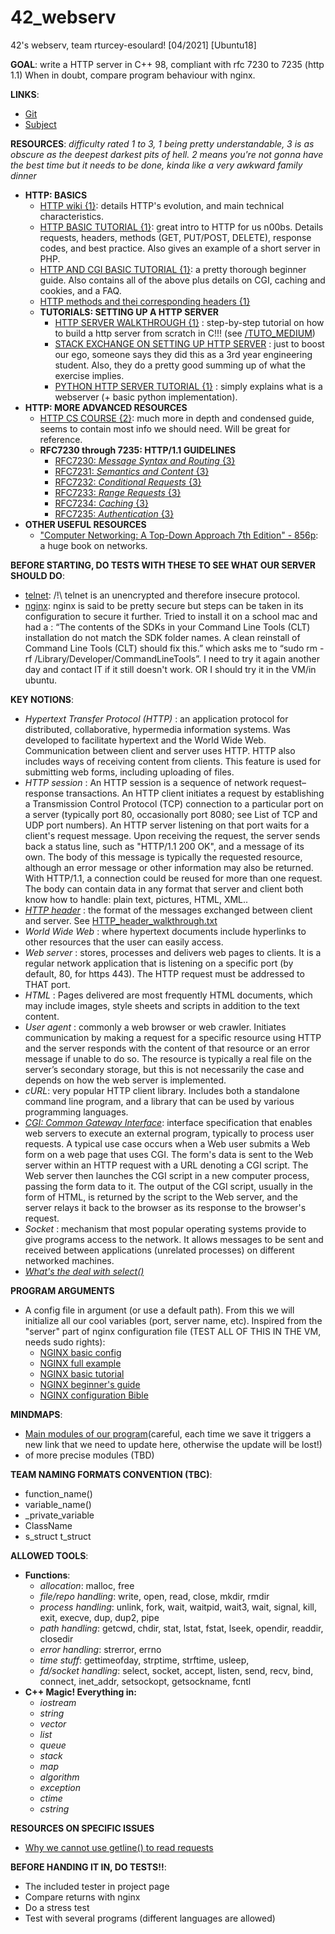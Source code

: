 # 42_webserv
42's webserv, team rturcey-esoulard! [04/2021] [Ubuntu18]

**GOAL**: write a HTTP server in C++ 98, compliant with rfc 7230 to 7235 (http 1.1)
When in doubt, compare program behaviour with nginx.

**LINKS**:
- [Git](https://github.com/42esoulard/42_webserv)
- [Subject](https://cdn.intra.42.fr/pdf/pdf/19749/en.subject.pdf)

**RESOURCES**: *difficulty rated 1 to 3, 1 being pretty understandable, 3 is as obscure as the deepest darkest pits of hell. 2 means you're not gonna have the best time but it needs to be done, kinda like a very awkward family dinner*
- **HTTP: BASICS**
  - [HTTP wiki {1}](https://en.wikipedia.org/wiki/Hypertext_Transfer_Protocol): details HTTP's evolution, and main technical characteristics.
  - [HTTP BASIC TUTORIAL {1}](https://code.tutsplus.com/tutorials/a-beginners-guide-to-http-and-rest--net-16340): great intro to HTTP for us n00bs. Details requests, headers, methods (GET, PUT/POST, DELETE), response codes, and best practice. Also gives an example of a short server in PHP.
  - [HTTP AND CGI BASIC TUTORIAL {1}](https://www.garshol.priv.no/download/text/http-tut.html): a pretty thorough beginner guide. Also contains all of the above plus details on CGI, caching and cookies, and a FAQ.
  - [HTTP methods and thei corresponding headers {1}](https://www.tutorialspoint.com/http/http_methods.htm)
  - **TUTORIALS: SETTING UP A HTTP SERVER**
    - [HTTP SERVER WALKTHROUGH {1}](https://medium.com/from-the-scratch/http-server-what-do-you-need-to-know-to-build-a-simple-http-server-from-scratch-d1ef8945e4fa) : step-by-step tutorial on how to build a http server from scratch in C!!! (see [/TUTO_MEDIUM](https://github.com/42esoulard/42_webserv/tree/main/TUTO_MEDIUM))
    - [STACK EXCHANGE ON SETTING UP HTTP SERVER](https://softwareengineering.stackexchange.com/questions/200821/how-to-write-a-http-server) : just to boost our ego, someone says they did this as a 3rd
    year engineering student. Also, they do a pretty good summing up of what the exercise implies.
    - [PYTHON HTTP SERVER TUTORIAL {1}](https://www.afternerd.com/blog/python-http-server/) : simply explains what is a webserver (+ basic python implementation).
- **HTTP: MORE ADVANCED RESOURCES**
  - [HTTP CS COURSE {2}](https://www.tutorialspoint.com/http/index.htm): much more in depth and condensed guide, seems to contain most info we should need. Will be great for reference.
  - **RFC7230 through 7235: HTTP/1.1 GUIDELINES**
    - [RFC7230: *Message Syntax and Routing* {3}](https://tools.ietf.org/html/rfc7230)
    - [RFC7231: *Semantics and Content* {3}](https://tools.ietf.org/html/rfc7231)
    - [RFC7232: *Conditional Requests* {3}](https://tools.ietf.org/html/rfc7232)
    - [RFC7233: *Range Requests* {3}](https://tools.ietf.org/html/rfc7233)
    - [RFC7234: *Caching* {3}](https://tools.ietf.org/html/rfc7234)
    - [RFC7235: *Authentication* {3}](https://tools.ietf.org/html/rfc7235)
- **OTHER USEFUL RESOURCES**
  - ["Computer Networking: A Top-Down Approach 7th Edition" - 856p](https://www.ucg.ac.me/skladiste/blog_44233/objava_64433/fajlovi/Computer%20Networking%20_%20A%20Top%20Down%20Approach,%207th,%20converted.pdf): a huge book on networks.

**BEFORE STARTING, DO TESTS WITH THESE TO SEE WHAT OUR SERVER SHOULD DO**:
- [telnet](https://www.howtoforge.com/how-to-install-and-use-telnet-on-ubuntu-1804/): /!\ telnet is an unencrypted and therefore insecure protocol.
- [nginx](http://nginx.org/en/docs/beginners_guide.html#proxy): nginx is said to be pretty secure but
steps can be taken in its configuration to secure it further.
Tried to install it on a school mac and had a : “The contents of the SDKs in your Command Line Tools (CLT) installation do not match the SDK folder names. A clean reinstall of Command Line Tools (CLT) should fix this.” which asks me to “sudo rm -rf /Library/Developer/CommandLineTools”. I need to try it again another day and contact IT if it still doesn't work. OR I should try it in the VM/in ubuntu.

**KEY NOTIONS**:
- *Hypertext Transfer Protocol (HTTP)* : an application protocol for distributed, collaborative, hypermedia information systems. Was developed to facilitate hypertext and the World Wide Web. Communication between client and server uses HTTP. HTTP also includes ways of receiving content from clients. This feature is used for submitting web forms, including uploading of files. 
- *HTTP session* : An HTTP session is a sequence of network request–response transactions. An HTTP client initiates a request by establishing a Transmission Control Protocol (TCP) connection to a particular port on a server (typically port 80, occasionally port 8080; see List of TCP and UDP port numbers). An HTTP server listening on that port waits for a client's request message. Upon receiving the request, the server sends back a status line, such as "HTTP/1.1 200 OK", and a message of its own. The body of this message is typically the requested resource, although an error message or other information may also be returned. With HTTP/1.1, a connection could be reused for more than one request. The body can contain data in any format that server and client both know how to handle: plain text, pictures, HTML, XML..
- [*HTTP header*](https://en.wikipedia.org/wiki/Hypertext_Transfer_Protocol#Message_format) : the format of the messages exchanged between client and server. See [HTTP_header_walkthrough.txt](https://github.com/42esoulard/42_webserv/blob/main/HTTP_header_walkthrough.txt)
- *World Wide Web* : where hypertext documents include hyperlinks to other resources that the user can easily access.
- *Web server* : stores, processes and delivers web pages to clients. It is a regular network application that is listening on a specific port (by default, 80, for https 443). The HTTP request must be addressed to THAT port.
- *HTML* : Pages delivered are most frequently HTML documents, which may include images, style sheets and scripts in addition to the text content.
- *User agent* :  commonly a web browser or web crawler. Initiates communication by
making a request for a specific resource using HTTP and the server responds with the
content of that resource or an error message if unable to do so. The resource is typically a real file on the server’s secondary storage, but this is not necessarily the case and depends on how the web server is implemented.
- *cURL*: very popular HTTP client library. Includes both a standalone command line program, and a library that can be used by various programming languages.
- [*CGI: Common Gateway Interface*](https://en.wikipedia.org/wiki/Common_Gateway_Interface): interface specification that enables web servers to execute an external program, typically to process user requests. A typical use case occurs when a Web user submits a Web form on a web page that uses CGI. The form's data is sent to the Web server within an HTTP request with a URL denoting a CGI script. The Web server then launches the CGI script in a new computer process, passing the form data to it. The output of the CGI script, usually in the form of HTML, is returned by the script to the Web server, and the server relays it back to the browser as its response to the browser's request.
- *Socket* : mechanism that most popular operating systems provide to give programs access to the network. It allows messages to be sent and received between applications (unrelated processes) on different networked machines.
- [*What's the deal with select()*](https://www.gnu.org/software/libc/manual/html_node/Server-Example.html)


**PROGRAM ARGUMENTS**
- A config file in argument (or use a default path). From this we will initialize all our cool variables (port, server name, etc). Inspired from the "server" part of nginx configuration file (TEST ALL OF THIS IN THE VM, needs sudo rights):
  - [NGINX basic config](https://docs.nginx.com/nginx/admin-guide/basic-functionality/managing-configuration-files/)
  - [NGINX full example](https://www.nginx.com/resources/wiki/start/topics/examples/full/)
  - [NGINX basic tutorial](https://phoenixnap.com/kb/nginx-start-stop-restart)
  - [NGINX beginner's guide](https://nginx.org/en/docs/beginners_guide.html)
  - [NGINX configuration Bible](https://docs.nginx.com/nginx/admin-guide/web-server/)

**MINDMAPS**:
- [Main modules of our program](https://app.mindmup.com/map/_free/2021/04/8cefb3c0987f11eb9c427911d58b5ce6)(careful, each time we save it triggers a new link that we need to update here, otherwise the update will be lost!)
- of more precise modules (TBD)

**TEAM NAMING FORMATS CONVENTION (TBC)**:
- function_name()
- variable_name()
- _private_variable
- ClassName
- s_struct t_struct

**ALLOWED TOOLS**:
- **Functions**: 
    - *allocation*: malloc, free
    - *file/repo handling*: write, open, read, close, mkdir, rmdir
    - *process handling*: unlink, fork, wait, waitpid, wait3, wait, signal, kill, exit, execve, dup, dup2, pipe
    - *path handling*: getcwd, chdir, stat, lstat, fstat, lseek, opendir, readdir, closedir 
    - *error handling*: strerror, errno
    - *time stuff*: gettimeofday, strptime, strftime, usleep, 
    - *fd/socket handling*: select, socket, accept, listen, send, recv, bind, connect, inet_addr, setsockopt, getsockname, fcntl
- **C++ Magic! Everything in:**
    - *iostream* 
    - *string*
    - *vector*
    - *list*
    - *queue*
    - *stack*
    - *map*
    - *algorithm*
    - *exception*
    - *ctime*
    - *cstring*


**RESOURCES ON SPECIFIC ISSUES**
- [Why we cannot use getline() to read requests](https://stackoverflow.com/questions/1589168/getline-over-a-socket)

**BEFORE HANDING IT IN, DO TESTS!!**:
- The included tester in project page
- Compare returns with nginx
- Do a stress test
- Test with several programs (different languages are allowed)